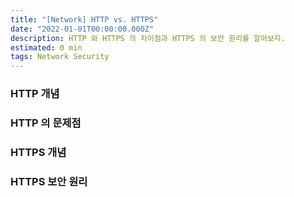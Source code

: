 ```yaml
---
title: "[Network] HTTP vs. HTTPS"
date: "2022-01-01T00:00:00.000Z"
description: HTTP 와 HTTPS 의 차이점과 HTTPS 의 보안 원리를 알아보자.
estimated: 0 min
tags: Network Security
---
```


### HTTP 개념

### HTTP 의 문제점

### HTTPS 개념

### HTTPS 보안 원리
